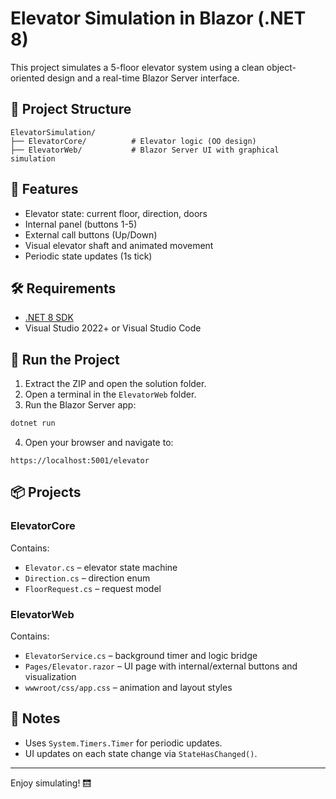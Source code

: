 # Elevator Simulation in Blazor (.NET 8)

This project simulates a 5-floor elevator system using a clean object-oriented design and a real-time Blazor Server interface.

## 🧱 Project Structure

```
ElevatorSimulation/
├── ElevatorCore/          # Elevator logic (OO design)
├── ElevatorWeb/           # Blazor Server UI with graphical simulation
```

## 🚀 Features

- Elevator state: current floor, direction, doors
- Internal panel (buttons 1-5)
- External call buttons (Up/Down)
- Visual elevator shaft and animated movement
- Periodic state updates (1s tick)

## 🛠 Requirements

- [.NET 8 SDK](https://dotnet.microsoft.com/en-us/download/dotnet/8.0)
- Visual Studio 2022+ or Visual Studio Code

## 🧪 Run the Project

1. Extract the ZIP and open the solution folder.
2. Open a terminal in the `ElevatorWeb` folder.
3. Run the Blazor Server app:

```bash
dotnet run
```

4. Open your browser and navigate to:

```
https://localhost:5001/elevator
```

## 📦 Projects

### ElevatorCore
Contains:
- `Elevator.cs` – elevator state machine
- `Direction.cs` – direction enum
- `FloorRequest.cs` – request model

### ElevatorWeb
Contains:
- `ElevatorService.cs` – background timer and logic bridge
- `Pages/Elevator.razor` – UI page with internal/external buttons and visualization
- `wwwroot/css/app.css` – animation and layout styles

## 📌 Notes

- Uses `System.Timers.Timer` for periodic updates.
- UI updates on each state change via `StateHasChanged()`.

---

Enjoy simulating! 🛗